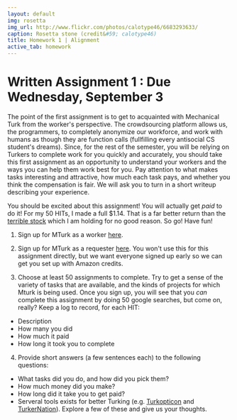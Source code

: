 ```yaml
---
layout: default
img: rosetta
img_url: http://www.flickr.com/photos/calotype46/6683293633/
caption: Rosetta stone (credit&#59; calotype46)
title: Homework 1 | Alignment
active_tab: homework
---
```


Written Assignment 1 : Due Wednesday, September 3
=============================================================

The point of the first assignment is to get to acquainted with Mechanical Turk from the worker's perspective. The crowdsourcing platform allows us, the programmers, to completely anonymize our workforce, and work with humans as though they are function calls (fullfilling every antisocial CS student's dreams). Since, for the rest of the semester, you will be relying on Turkers to complete work for you quickly and accurately, you should take this first assignment as an opportunity to understand your workers and the ways you can help them work best for you. Pay attention to what makes tasks interesting and attractive, how much each task pays, and whether you think the compensation is fair. We will ask you to turn in a short writeup describing your experience.

You should be excited about this assignment! You will actually get *paid* to do it! For my 50 HITs, I made a full $1.14. That is a far better return than the [terrible stock](https://www.google.com/finance?q=vaso&ei=oBMMUqixB47q0QH-owE) which I am holding for no good reason. So go! Have fun!

1. Sign up for MTurk as a worker [here](https://www.mturk.com/mturk/welcome).

2. Sign up for MTurk as a requester [here](https://www.mturk.com/mturk/welcome). You won't use this for this assignment directly, but we want everyone signed up early so we can get you set up with Amazon credits.


3. Choose at least 50 assignments to complete. Try to get a sense of the variety of tasks that are available, and the kinds of projects for which Mturk is being used. Once you sign up, you will see that you *can* complete this assignment by doing 50 google searches, but come on, really? Keep a log to record, for each HIT:

* Description
* How many you did
* How much it paid
* How long it took you to complete


4. Provide short answers (a few sentences each) to the following questions:

* What tasks did you do, and how did you pick them?
* How much money did you make?
* How long did it take you to get paid?
* Serveral tools exists for better Turking (e.g. [Turkopticon](http://turkopticon.differenceengines.com/) and [TurkerNation](http://turkernation.com/)). Explore a few of these and give us your thoughts.  






